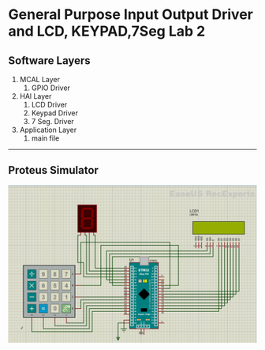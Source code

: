 # **General Purpose Input Output Driver and LCD, KEYPAD,7Seg Lab 2**
## Software Layers
1. MCAL Layer
   1. GPIO Driver
2. HAl Layer
   1. LCD Driver
   2. Keypad Driver
   3. 7 Seg. Driver
3. Application Layer
   1. main file
---
## **Proteus Simulator**
<img src="/06_MCU_Essential_Peripherals/03_GPIO_03/02_STM32_LCD_KEYPAD/img/Proteus.gif" >
